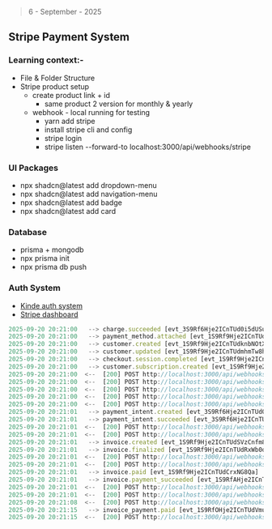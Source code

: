 > 6 - September - 2025

## Stripe Payment System

### Learning context:-

- File & Folder Structure
- Stripe product setup
  - create product link + id
    - same product 2 version for monthly & yearly
  - webhook - local running for testing
    - yarn add stripe
    - install stripe cli and config
    - stripe login
    - stripe listen --forward-to localhost:3000/api/webhooks/stripe  

### UI Packages

- npx shadcn@latest add dropdown-menu
- npx shadcn@latest add navigation-menu
- npx shadcn@latest add badge
- npx shadcn@latest add card

### Database

- prisma + mongodb
- npx prisma init
- npx prisma db push

### Auth System

- [Kinde auth system][authSide]
- [Stripe dashboard][stripe]

[authSide]: https://app.kinde.com
[stripe]: https://dashboard.stripe.com

```js
2025-09-20 20:21:00   --> charge.succeeded [evt_3S9Rf6Hje2ICnTUd0i5dUSuX]
2025-09-20 20:21:00   --> payment_method.attached [evt_1S9Rf9Hje2ICnTUdlBsborgb]
2025-09-20 20:21:00   --> customer.created [evt_1S9Rf9Hje2ICnTUdknbNOtX3]
2025-09-20 20:21:00   --> customer.updated [evt_1S9Rf9Hje2ICnTUdmhmTw8hv]
2025-09-20 20:21:00   --> checkout.session.completed [evt_1S9Rf9Hje2ICnTUdcy58V0iA]
2025-09-20 20:21:00   --> customer.subscription.created [evt_1S9Rf9Hje2ICnTUdVFHqbI8k]
2025-09-20 20:21:00  <--  [200] POST http://localhost:3000/api/webhooks/stripe [evt_1S9Rf9Hje2ICnTUdlBsborgb]
2025-09-20 20:21:00  <--  [200] POST http://localhost:3000/api/webhooks/stripe [evt_3S9Rf6Hje2ICnTUd0i5dUSuX]
2025-09-20 20:21:00  <--  [200] POST http://localhost:3000/api/webhooks/stripe [evt_1S9Rf9Hje2ICnTUdknbNOtX3]
2025-09-20 20:21:00  <--  [200] POST http://localhost:3000/api/webhooks/stripe [evt_1S9Rf9Hje2ICnTUdVFHqbI8k]
2025-09-20 20:21:00  <--  [200] POST http://localhost:3000/api/webhooks/stripe [evt_1S9Rf9Hje2ICnTUdmhmTw8hv]
2025-09-20 20:21:01   --> payment_intent.created [evt_3S9Rf6Hje2ICnTUd05DKbA9o]
2025-09-20 20:21:01   --> payment_intent.succeeded [evt_3S9Rf6Hje2ICnTUd0pOlP9Im]
2025-09-20 20:21:01  <--  [200] POST http://localhost:3000/api/webhooks/stripe [evt_3S9Rf6Hje2ICnTUd05DKbA9o]
2025-09-20 20:21:01  <--  [200] POST http://localhost:3000/api/webhooks/stripe [evt_3S9Rf6Hje2ICnTUd0pOlP9Im]
2025-09-20 20:21:01   --> invoice.created [evt_1S9Rf9Hje2ICnTUdSVzCnfm8]
2025-09-20 20:21:01   --> invoice.finalized [evt_1S9Rf9Hje2ICnTUdRxWb0qOF]
2025-09-20 20:21:01  <--  [200] POST http://localhost:3000/api/webhooks/stripe [evt_1S9Rf9Hje2ICnTUdSVzCnfm8]
2025-09-20 20:21:01  <--  [200] POST http://localhost:3000/api/webhooks/stripe [evt_1S9Rf9Hje2ICnTUdRxWb0qOF]
2025-09-20 20:21:01   --> invoice.paid [evt_1S9Rf9Hje2ICnTUdCrxNG8Qa]
2025-09-20 20:21:01   --> invoice.payment_succeeded [evt_1S9RfAHje2ICnTUdLswxYRwm]
2025-09-20 20:21:01  <--  [200] POST http://localhost:3000/api/webhooks/stripe [evt_1S9Rf9Hje2ICnTUdCrxNG8Qa]
2025-09-20 20:21:01  <--  [200] POST http://localhost:3000/api/webhooks/stripe [evt_1S9RfAHje2ICnTUdLswxYRwm]
2025-09-20 20:21:08  <--  [200] POST http://localhost:3000/api/webhooks/stripe [evt_1S9Rf9Hje2ICnTUdcy58V0iA]
2025-09-20 20:21:15   --> invoice_payment.paid [evt_1S9RfOHje2ICnTUdVmu5PZEa]
2025-09-20 20:21:15  <--  [200] POST http://localhost:3000/api/webhooks/stripe [evt_1S9RfOHje2ICnTUdVmu5PZEa]
```

